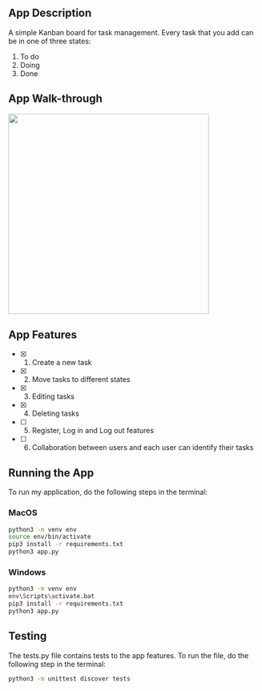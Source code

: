 ## App Description
A simple Kanban board for task management. Every task that you add can be in one of three states:
1. To do
2. Doing
3. Done

## App Walk-through
<img src="https://media.giphy.com/media/Ej0k1HDHPJiCsiUXn7/giphy.gif" width=400><br>

## App Features
- [x] 1. Create a new task
- [x] 2. Move tasks to different states
- [x] 3. Editing tasks
- [x] 4. Deleting tasks
- [ ] 5. Register, Log in and Log out features
- [ ] 6. Collaboration between users and each user can identify their tasks

## Running the App
To run my application, do the following steps in the terminal:

### MacOS
```bash
python3 -m venv env
source env/bin/activate
pip3 install -r requirements.txt
python3 app.py
```

### Windows
```bash
python3 -m venv env
env\Scripts\activate.bat
pip3 install -r requirements.txt
python3 app.py
```

## Testing
The tests.py file contains tests to the app features. To run the file, do the following step in the terminal:

```bash
python3 -m unittest discover tests
```
